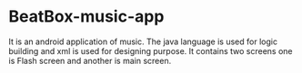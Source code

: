 # BeatBox-music-app
It is an android application of music. The java language is used for logic building and xml is used for designing purpose. It contains two screens one is Flash screen and another is main screen. 
